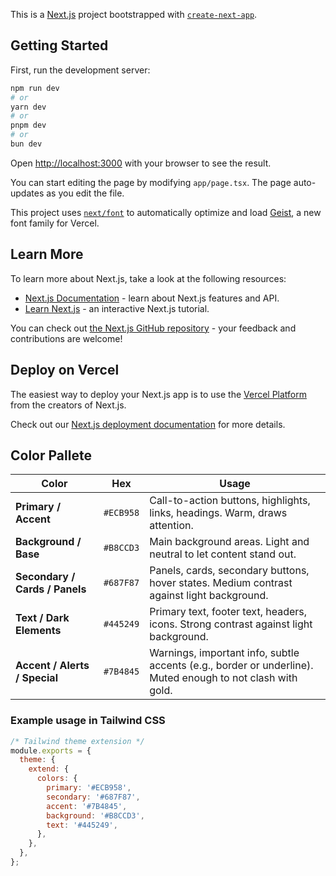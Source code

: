 This is a [Next.js](https://nextjs.org) project bootstrapped with [`create-next-app`](https://nextjs.org/docs/app/api-reference/cli/create-next-app).

## Getting Started

First, run the development server:

```bash
npm run dev
# or
yarn dev
# or
pnpm dev
# or
bun dev
```

Open [http://localhost:3000](http://localhost:3000) with your browser to see the result.

You can start editing the page by modifying `app/page.tsx`. The page auto-updates as you edit the file.

This project uses [`next/font`](https://nextjs.org/docs/app/building-your-application/optimizing/fonts) to automatically optimize and load [Geist](https://vercel.com/font), a new font family for Vercel.

## Learn More

To learn more about Next.js, take a look at the following resources:

- [Next.js Documentation](https://nextjs.org/docs) - learn about Next.js features and API.
- [Learn Next.js](https://nextjs.org/learn) - an interactive Next.js tutorial.

You can check out [the Next.js GitHub repository](https://github.com/vercel/next.js) - your feedback and contributions are welcome!

## Deploy on Vercel

The easiest way to deploy your Next.js app is to use the [Vercel Platform](https://vercel.com/new?utm_medium=default-template&filter=next.js&utm_source=create-next-app&utm_campaign=create-next-app-readme) from the creators of Next.js.

Check out our [Next.js deployment documentation](https://nextjs.org/docs/app/building-your-application/deploying) for more details.

## Color Pallete

| Color                          | Hex       | Usage                                                                                                      |
| ------------------------------ | --------- | ---------------------------------------------------------------------------------------------------------- |
| **Primary / Accent**           | `#ECB958` | Call-to-action buttons, highlights, links, headings. Warm, draws attention.                                |
| **Background / Base**          | `#B8CCD3` | Main background areas. Light and neutral to let content stand out.                                         |
| **Secondary / Cards / Panels** | `#687F87` | Panels, cards, secondary buttons, hover states. Medium contrast against light background.                  |
| **Text / Dark Elements**       | `#445249` | Primary text, footer text, headers, icons. Strong contrast against light background.                       |
| **Accent / Alerts / Special**  | `#7B4845` | Warnings, important info, subtle accents (e.g., border or underline). Muted enough to not clash with gold. |

### Example usage in Tailwind CSS

```js
/* Tailwind theme extension */
module.exports = {
  theme: {
    extend: {
      colors: {
        primary: '#ECB958',
        secondary: '#687F87',
        accent: '#7B4845',
        background: '#B8CCD3',
        text: '#445249',
      },
    },
  },
};
```

